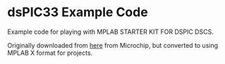 # dsPIC33 Example Code

Example code for playing with MPLAB STARTER KIT FOR DSPIC DSCS.

Originally downloaded from [here](https://www.microchip.com/en-us/development-tool/dm330011#) from Microchip, 
but converted to using MPLAB X format for projects.
